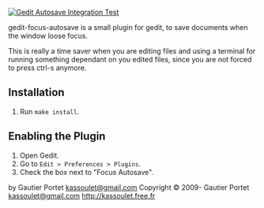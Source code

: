 [![Gedit Autosave Integration Test](https://github.com/kassoulet/gedit-focus-autosave/actions/workflows/integration-tests.yaml/badge.svg)](https://github.com/kassoulet/gedit-focus-autosave/actions/workflows/integration-tests.yaml)

gedit-focus-autosave is a small plugin for gedit, to save documents when the
window loose focus.

This is really a time saver when you are editing files and using
a terminal for running something dependant on you edited files,
since you are not forced to press ctrl-s anymore.

## Installation

1.  Run `make install`.

## Enabling the Plugin

1.  Open Gedit.
2.  Go to `Edit > Preferences > Plugins`.
3.  Check the box next to "Focus Autosave".

by Gautier Portet <kassoulet@gmail.com>
Copyright © 2009- Gautier Portet <kassoulet@gmail.com>
http://kassoulet.free.fr
